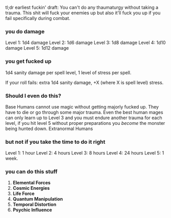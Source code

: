 tl;dr earliest fuckin' draft: You can't do any thaumaturgy without taking a trauma. This shit will fuck your enemies up but also it'll fuck you up if you fail specifically during combat.

### you do damage
Level 1: 1d4 damage
Level 2: 1d6 damage
Level 3: 1d8 damage
Level 4: 1d10 damage
Level 5: 1d12 damage

### you get fucked up
1d4 sanity damage per spell level, 1 level of stress per spell.

If your roll fails:
extra 1d4 sanity damage, +X (where X is spell level) stress.

### Should I even do this?
Base Humans cannot use magic without getting majorly fucked up. They have to die or go through some major trauma. Even the best human mages can only learn up to Level 3 and you must endure another trauma for each level, if you hit level 5 without proper preparations you _become_ the monster being hunted down. Extranormal Humans 

### but not if you take the time to do it right
Level 1: 1 hour
Level 2: 4 hours
Level 3: 8 hours
Level 4: 24 hours
Level 5: 1 week.

### you can do this stuff
1. **Elemental Forces**
2. **Cosmic Energies**
3. **Life Force**
4. **Quantum Manipulation**
5. **Temporal Distortion**
6. **Psychic Influence**
